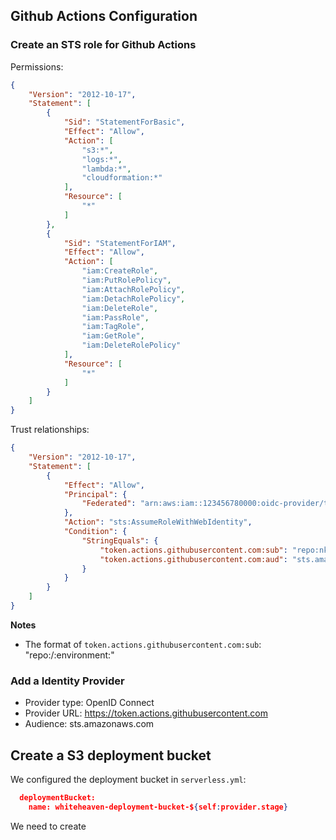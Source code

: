 ## Github Actions Configuration

### Create an STS role for Github Actions

Permissions:
```json
{
    "Version": "2012-10-17",
    "Statement": [
        {
            "Sid": "StatementForBasic",
            "Effect": "Allow",
            "Action": [
                "s3:*",
                "logs:*",
                "lambda:*",
                "cloudformation:*"
            ],
            "Resource": [
                "*"
            ]
        },
        {
            "Sid": "StatementForIAM",
            "Effect": "Allow",
            "Action": [
                "iam:CreateRole",
                "iam:PutRolePolicy",
                "iam:AttachRolePolicy",
                "iam:DetachRolePolicy",
                "iam:DeleteRole",
                "iam:PassRole",
                "iam:TagRole",
                "iam:GetRole",
                "iam:DeleteRolePolicy"
            ],
            "Resource": [
                "*"
            ]
        }
    ]
}
```

Trust relationships:
```json
{
    "Version": "2012-10-17",
    "Statement": [
        {
            "Effect": "Allow",
            "Principal": {
                "Federated": "arn:aws:iam::123456780000:oidc-provider/token.actions.githubusercontent.com"
            },
            "Action": "sts:AssumeRoleWithWebIdentity",
            "Condition": {
                "StringEquals": {
                    "token.actions.githubusercontent.com:sub": "repo:nkcoder/whitehaven:environment:dev",
                    "token.actions.githubusercontent.com:aud": "sts.amazonaws.com"
                }
            }
        }
    ]
}
```

**Notes**
- The format of `token.actions.githubusercontent.com:sub`: "repo:<owner>/<repo>:environment:<environment>"

### Add a Identity Provider

- Provider type: OpenID Connect
- Provider URL: https://token.actions.githubusercontent.com
- Audience: sts.amazonaws.com

## Create a S3 deployment bucket

We configured the deployment bucket in `serverless.yml`:
```json
  deploymentBucket:
    name: whiteheaven-deployment-bucket-${self:provider.stage}
```

We need to create 